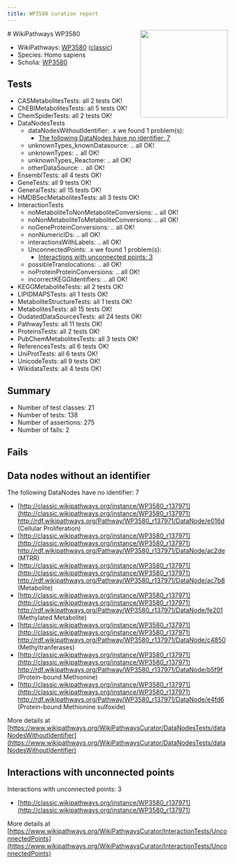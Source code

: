 ```yaml
---
title: WP3580 curation report
---
```


<img style="float: right; width: 200px" src="https://upload.wikimedia.org/wikipedia/commons/thumb/8/83/Wplogo_with_text_500.png/640px-Wplogo_with_text_500.png" />
# WikiPathways WP3580

* WikiPathways: [WP3580](https://wikipathways.org/pathways/WP3580) ([classic](https://classic.wikipathways.org/instance/WP3580))
* Species: Homo sapiens
* Scholia: [WP3580](https://scholia.toolforge.org/wikipathways/WP3580)
## Tests
* CASMetabolitesTests: all 2 tests OK!
* ChEBIMetabolitesTests: all 5 tests OK!
* ChemSpiderTests: all 2 tests OK!
* DataNodesTests
    * dataNodesWithoutIdentifier: .x we found 1 problem(s):
        * [The following DataNodes have no identifier: 7](#d2d32fa6)
    * unknownTypes_knownDatasource: .. all OK!
    * unknownTypes: .. all OK!
    * unknownTypes_Reactome: .. all OK!
    * otherDataSource: .. all OK!
* EnsemblTests: all 4 tests OK!
* GeneTests: all 9 tests OK!
* GeneralTests: all 15 tests OK!
* HMDBSecMetabolitesTests: all 3 tests OK!
* InteractionTests
    * noMetaboliteToNonMetaboliteConversions: .. all OK!
    * noNonMetaboliteToMetaboliteConversions: .. all OK!
    * noGeneProteinConversions: .. all OK!
    * nonNumericIDs: .. all OK!
    * interactionsWithLabels: .. all OK!
    * UnconnectedPoints: .x we found 1 problem(s):
        * [Interactions with unconnected points: 3](#35a61adb)
    * possibleTranslocations: .. all OK!
    * noProteinProteinConversions: .. all OK!
    * incorrectKEGGIdentifiers: .. all OK!
* KEGGMetaboliteTests: all 2 tests OK!
* LIPIDMAPSTests: all 1 tests OK!
* MetaboliteStructureTests: all 1 tests OK!
* MetabolitesTests: all 15 tests OK!
* OudatedDataSourcesTests: all 24 tests OK!
* PathwayTests: all 11 tests OK!
* ProteinsTests: all 2 tests OK!
* PubChemMetabolitesTests: all 3 tests OK!
* ReferencesTests: all 6 tests OK!
* UniProtTests: all 6 tests OK!
* UnicodeTests: all 9 tests OK!
* WikidataTests: all 4 tests OK!


## Summary

* Number of test classes: 21
* Number of tests: 138
* Number of assertions: 275
* Number of fails: 2

## Fails

<a name="d2d32fa6" />

## Data nodes without an identifier

The following DataNodes have no identifier: 7

* [http://classic.wikipathways.org/instance/WP3580_r137971](http://classic.wikipathways.org/instance/WP3580_r137971) http://rdf.wikipathways.org/Pathway/WP3580_r137971/DataNode/e016d (Cellular Proliferation)
* [http://classic.wikipathways.org/instance/WP3580_r137971](http://classic.wikipathways.org/instance/WP3580_r137971) http://rdf.wikipathways.org/Pathway/WP3580_r137971/DataNode/ac2de (MTRR)
* [http://classic.wikipathways.org/instance/WP3580_r137971](http://classic.wikipathways.org/instance/WP3580_r137971) http://rdf.wikipathways.org/Pathway/WP3580_r137971/DataNode/ac7b8 (Metabolite)
* [http://classic.wikipathways.org/instance/WP3580_r137971](http://classic.wikipathways.org/instance/WP3580_r137971) http://rdf.wikipathways.org/Pathway/WP3580_r137971/DataNode/fe201 (Methylated
Metabolite)
* [http://classic.wikipathways.org/instance/WP3580_r137971](http://classic.wikipathways.org/instance/WP3580_r137971) http://rdf.wikipathways.org/Pathway/WP3580_r137971/DataNode/c4850 (Methyltranferases)
* [http://classic.wikipathways.org/instance/WP3580_r137971](http://classic.wikipathways.org/instance/WP3580_r137971) http://rdf.wikipathways.org/Pathway/WP3580_r137971/DataNode/b5f9f (Protein-bound Methionine)
* [http://classic.wikipathways.org/instance/WP3580_r137971](http://classic.wikipathways.org/instance/WP3580_r137971) http://rdf.wikipathways.org/Pathway/WP3580_r137971/DataNode/e4fd6 (Protein-bound Methionine 
sulfoxide)


More details at [https://www.wikipathways.org/WikiPathwaysCurator/DataNodesTests/dataNodesWithoutIdentifier](https://www.wikipathways.org/WikiPathwaysCurator/DataNodesTests/dataNodesWithoutIdentifier)

<a name="35a61adb" />

## Interactions with unconnected points

Interactions with unconnected points: 3

* [http://classic.wikipathways.org/instance/WP3580_r137971](http://classic.wikipathways.org/instance/WP3580_r137971)


More details at [https://www.wikipathways.org/WikiPathwaysCurator/InteractionTests/UnconnectedPoints](https://www.wikipathways.org/WikiPathwaysCurator/InteractionTests/UnconnectedPoints)

